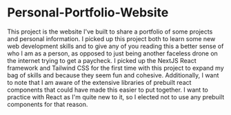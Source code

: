# Personal-Portfolio-Website
This project is the website I've built to share a portfolio of some projects and personal information. I picked up this project both to learn some new web development skills and to give any of you reading this a better sense of who I am as a person, as opposed to just being another faceless drone on the internet trying to get a paycheck. I picked up the NextJS React framework and Tailwind CSS for the first time with this project to expand my bag of skills and because they seem fun and cohesive. Additionally, I want to note that I am aware of the extensive libraries of prebuilt react components that could have made this easier to put together. I want to practice with React as I'm quite new to it, so I elected not to use any prebuilt components for that reason.  
